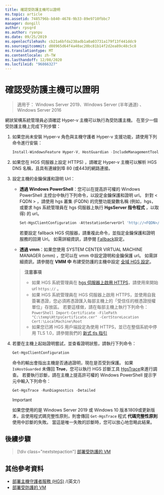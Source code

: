 ```yaml
---
title: 確認受防護主機可以證明
ms.topic: article
ms.assetid: 7485796b-b840-4678-9b33-89e9710fbbc7
manager: dongill
author: rpsqrd
ms.author: ryanpu
ms.date: 09/25/2019
ms.openlocfilehash: cb21a6bfda238adb1a0a03731a179f13f441ddc9
ms.sourcegitcommit: d08965d64f4a40ac20bc81b14f2d2ea89c48c5c8
ms.translationtype: MT
ms.contentlocale: zh-TW
ms.lasthandoff: 12/08/2020
ms.locfileid: "96866327"
---
```

# <a name="confirm-guarded-hosts-can-attest"></a>確認受防護主機可以證明

>適用于： Windows Server 2019、Windows Server (半年通道) 、Windows Server 2016

網狀架構系統管理員必須確認 Hyper-v 主機可以執行為受防護主機。 在至少一個受防護主機上完成下列步驟：

1. 如果您尚未安裝 Hyper-v 角色與主機守護者 Hyper-v 支援功能，請使用下列命令進行安裝：

    ```powershell
    Install-WindowsFeature Hyper-V, HostGuardian -IncludeManagementTools -Restart
    ```

2. 如果您在 HGS 伺服器上設定 HTTPS) ，請確定 Hyper-v 主機可以解析 HGS DNS 名稱，且具有連線到埠 80 (或443的網路連接。

3. 設定主機的金鑰保護和證明 Url：

    - **透過 Windows PowerShell**：您可以在提高許可權的 Windows PowerShell 主控台中執行下列命令，以設定金鑰保護和證明 url。 針對 &lt; FQDN &gt; ，請使用 hgs 叢集 (FQDN) 的完整功能變數名稱 (例如，hgs，或要求 hgs 系統管理員在 hgs 伺服器上執行 **HgsServer 指令程式** ，以取得) 的 url。

        ```PowerShell
        Set-HgsClientConfiguration -AttestationServerUrl 'http://<FQDN>/Attestation' -KeyProtectionServerUrl 'http://<FQDN>/KeyProtection'
         ```

        若要設定 fallback HGS 伺服器，請重複此命令，並指定金鑰保護和證明服務的回溯 Url。 如需詳細資訊，請參閱 [Fallback](guarded-fabric-manage-branch-office.md#fallback-configuration)設定。

    - **透過 vmm**：如果您使用 SYSTEM CENTER VIRTUAL MACHINE MANAGER (vmm) ，您可以在 vmm 中設定證明和金鑰保護 url。 如需詳細資訊，請參閱在 **VMM 中** 布建受防護的主機中設定 [全域 HGS 設定](/system-center/vmm/guarded-deploy-host#configure-global-hgs-settings)。

    >**注意事項**
    > - 如果 HGS 系統管理員在 [hgs 伺服器上啟用 HTTPS](guarded-fabric-configure-hgs-https.md)，請使用來開始 url `https://` 。
    > - 如果 HGS 系統管理員在 HGS 伺服器上啟用 HTTPS，並使用自我簽署憑證，您必須將憑證匯入每部主機上的「受信任的根憑證授權單位」存放區。 若要這樣做，請在每部主機上執行下列命令：
       ```PowerShell
       Import-Certificate -FilePath "C:\temp\HttpsCertificate.cer" -CertStoreLocation Cert:\LocalMachine\Root
       ```
    > - 如果您已將 HGS 用戶端設定為使用 HTTPS，並已在整個系統中停用 TLS 1.0，請參閱我們的 [新式 tls 指引](guarded-fabric-troubleshoot-hosts.md#modern-tls)

4. 若要在主機上起始證明嘗試，並查看證明狀態，請執行下列命令：

    ```powershell
    Get-HgsClientConfiguration
    ```

    命令的輸出會指出主機是否通過證明，現在是否受到保護。 如果 `IsHostGuarded` 未傳回 **True**，您可以執行 HGS 診斷工具 [HgsTrace](https://technet.microsoft.com/library/mt718831.aspx)來進行調查。 若要執行診斷，請在主機上提高許可權的 Windows PowerShell 提示字元中輸入下列命令：

    ```powershell
    Get-HgsTrace -RunDiagnostics -Detailed
    ```

    > [!IMPORTANT]
    > 如果您使用的是 Windows Server 2019 或 Windows 10 版本1809或更新版本，且使用程式碼完整性原則，則會傳回 `Get-HgsTrace` 程式 **代碼完整性原則** 使用中診斷的失敗。
    > 當這是唯一失敗的診斷時，您可以放心地忽略此結果。

## <a name="next-step"></a>後續步驟

> [!div class="nextstepaction"]
> [部署受防護的 VM](guarded-fabric-configuration-scenarios-for-shielded-vms-overview.md)

## <a name="additional-references"></a>其他參考資料

- [部署主機守護者服務 (HGS)](guarded-fabric-deploying-hgs-overview.md) /(英文/)
- [部署受防護的 VM](guarded-fabric-configuration-scenarios-for-shielded-vms-overview.md)
